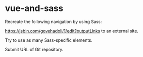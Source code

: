 # vue-and-sass

Recreate the following navigation by using Sass:

https://jsbin.com/govehadoli/1/edit?outputLinks to an external site.

Try to use as many Sass-specific elements.

Submit URL of Git repository.
